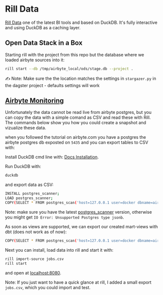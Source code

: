 # Rill Data

[Rill Data](https://www.rilldata.com/) one of the latest BI tools and based on DuckDB. It's fully interactive and using DuckDB as a caching layer.


## Open Data Stack in a Box

Starting rill with the project from this repo but the database where we loaded airbyte sources into it:
```sh
rill start --db /tmp/airbyte_local/ods/stage.db --project .
```

✍ Note: Make sure the the location matches the settings in `stargazer.py` in the dagster project - defaults settings will work


## [Airbyte Monitoring](https://airbyte.com/blog/airbyte-monitoring-with-dbt-and-metabase)
Unfortunately the data cannot be read live from airbyte postgres, but you can copy the data with a simple comand as CSV and read these with Rill. The commands below show you how you could create a snapshot and vizualize these data.


when you followed the tutorial on airbyte.com you have a postgres the airbyte postgres db exposted on `5435` and you can export tables to CSV with: 

Install DuckDB cmd line with: [Docs Installation](https://duckdb.org/docs/installation/).


Run DuckDB with:
```sh
duckdb
```
and export data as CSV:
```sh
INSTALL postgres_scanner;
LOAD postgres_scanner;
COPY(SELECT * FROM postgres_scan('host=127.0.0.1 user=docker dbname=airbyte port=5435 password=docker', 'public', 'jobs')) TO 'jobs.csv' (FORMAT CSV);
```
Note: make sure you have the latest [postgres_scanner](https://github.com/duckdblabs/postgres_scanner) version, otherwise you might get `IO Error: Unsupported Postgres type jsonb`.


As soon as views are supported, we can export our created mart-views with dbt (does not work as of now):
```sh
COPY(SELECT * FROM postgres_scan('host=127.0.0.1 user=docker dbname=airbyte port=5435 password=docker', 'monitoring_core', 'core_airbyte_sync_status')) TO 'core_airbyte_sync_status.csv' (FORMAT CSV);
```

Next you can install, load data into rill and start it with:
```sh 
rill import-source jobs.csv
rill start
```
and open at [localhost:8080](http://localhost:8080/).

Note: If you just want to have a quick glance at rill, I added a small export `jobs.csv`, which you could import and test.
